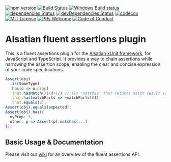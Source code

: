 [![npm version][npm-badge]][npm-link]
[![Build Status][travis-ci-badge]][travis-ci-link]
[![Windows Build status][win-build-badge]][win-build-link]
[![dependencies Status][deps-badge]][deps-link]
[![devDependencies Status][dev-deps-badge]][dev-deps-link]
[![codecov][codecov-badge]][codecov-link]
[![MIT License][license-badge]][LICENSE]
[![PRs Welcome][prs-badge]][prs]
[![Code of Conduct][coc-badge]][coc]

# Alsatian fluent assertions plugin

This is a fluent assertions plugin for the [Alsatian xUnit framework][alsatian], for JavaScript and TypeScript. It provides
a way to chain assertions while narrowing the assertion scope, enabling the clear and concise expression of your code
specifications.

```typescript
Assert(obj)
  .is(SomeType)
  .has(o => o.prop)
  .that.hasMatch(/(\d+)/) // alt 'matches' that returns match result scope
  .that.has(matchParts => +matchParts[0])
  .that.equals(3);
Assert(obj).equals(expected);
Assert(obj).has({
  myProp: 3,
  other: p => Assert(p).matches(...)
});
```

## Basic Usage & Documentation

Please visit our [wiki] for an overview of the fluent assertions API.

[license-badge]: https://img.shields.io/badge/license-MIT-blue.svg
[LICENSE]: https://github.com/ossplz/alsatian-fluent-assertions/blob/master/LICENSE
[prs-badge]: https://img.shields.io/badge/PRs-welcome-brightgreen.svg?style=flat-square
[prs]: http://makeapullrequest.com
[coc-badge]: https://img.shields.io/badge/code%20of-conduct-ff69b4.svg?style=flat-square
[coc]: https://github.com/ossplz/alsatian-fluent-assertions/blob/master/other/code_of_conduct.md
[npm-badge]: https://badge.fury.io/js/alsatian-fluent-assertions.svg
[npm-link]: https://badge.fury.io/js/alsatian-fluent-assertions
[travis-ci-badge]: https://travis-ci.org/ossplz/alsatian-fluent-assertions.svg?branch=master
[travis-ci-link]: https://travis-ci.org/ossplz/alsatian-fluent-assertions
[win-build-badge]: https://ci.appveyor.com/api/projects/status/6ngl64ck83opvekl?svg=true
[win-build-link]: https://ci.appveyor.com/project/OSSPlz/alsatian-fluent-assertions
[deps-badge]: https://david-dm.org/ossplz/alsatian-fluent-assertions/status.svg
[deps-link]: https://david-dm.org/ossplz/alsatian-fluent-assertions
[dev-deps-badge]: https://david-dm.org/ossplz/alsatian-fluent-assertions/dev-status.svg
[dev-deps-link]: https://david-dm.org/ossplz/alsatian-fluent-assertions?type=dev
[codecov-badge]: https://codecov.io/gh/ossplz/alsatian-fluent-assertions/branch/master/graph/badge.svg
[codecov-link]: https://codecov.io/gh/ossplz/alsatian-fluent-assertions
[alsatian]: https://github.com/alsatian-test/alsatian
[wiki]: https://github.com/ossplz/alsatian-fluent-assertions/wiki